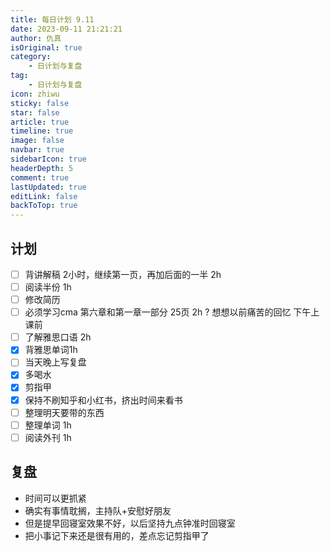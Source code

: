 ```yaml
---
title: 每日计划 9.11
date: 2023-09-11 21:21:21
author: 仇真
isOriginal: true
category: 
    - 日计划与复盘
tag:
    - 日计划与复盘
icon: zhiwu
sticky: false
star: false
article: true
timeline: true
image: false
navbar: true
sidebarIcon: true
headerDepth: 5
comment: true
lastUpdated: true
editLink: false
backToTop: true
---
```


## 计划

- [ ] 背讲解稿 2小时，继续第一页，再加后面的一半      2h
- [ ] 阅读半份 1h
- [ ] 修改简历 
- [ ] 必须学习cma 第六章和第一章一部分 25页 2h ?   想想以前痛苦的回忆 下午上课前
- [ ] 了解雅思口语 2h
- [x] 背雅思单词1h 
- [ ] 当天晚上写复盘
- [x] 多喝水
- [x] 剪指甲
- [x] 保持不刷知乎和小红书，挤出时间来看书
- [ ] 整理明天要带的东西
- [ ] 整理单词   1h
- [ ] 阅读外刊 1h

## 复盘

- 时间可以更抓紧
- 确实有事情耽搁，主持队+安慰好朋友
- 但是提早回寝室效果不好，以后坚持九点钟准时回寝室
- 把小事记下来还是很有用的，差点忘记剪指甲了
